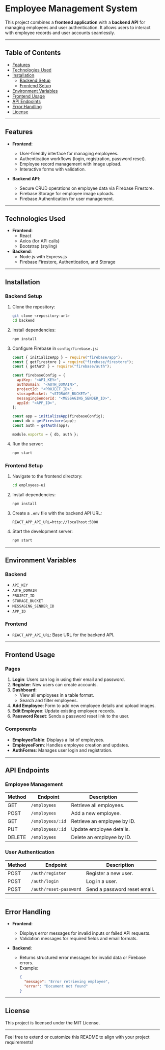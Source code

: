 # Employee Management System

This project combines a **frontend application** with a **backend API** for managing employees and user authentication. It allows users to interact with employee records and user accounts seamlessly.

---

## Table of Contents

- [Features](#features)
- [Technologies Used](#technologies-used)
- [Installation](#installation)
  - [Backend Setup](#backend-setup)
  - [Frontend Setup](#frontend-setup)
- [Environment Variables](#environment-variables)
- [Frontend Usage](#frontend-usage)
- [API Endpoints](#api-endpoints)
- [Error Handling](#error-handling)
- [License](#license)

---

## Features

- **Frontend**:

  - User-friendly interface for managing employees.
  - Authentication workflows (login, registration, password reset).
  - Employee record management with image upload.
  - Interactive forms with validation.

- **Backend API**:
  - Secure CRUD operations on employee data via Firebase Firestore.
  - Firebase Storage for employee image uploads.
  - Firebase Authentication for user management.

---

## Technologies Used

- **Frontend**:
  - React
  - Axios (for API calls)
  - Bootstrap (styling)
- **Backend**:
  - Node.js with Express.js
  - Firebase Firestore, Authentication, and Storage

---

## Installation

### Backend Setup

1. Clone the repository:
   ```bash
   git clone <repository-url>
   cd backend
   ```
2. Install dependencies:
   ```bash
   npm install
   ```
3. Configure Firebase in `config/firebase.js`:

   ```javascript
   const { initializeApp } = require("firebase/app");
   const { getFirestore } = require("firebase/firestore");
   const { getAuth } = require("firebase/auth");

   const firebaseConfig = {
     apiKey: "<API_KEY>",
     authDomain: "<AUTH_DOMAIN>",
     projectId: "<PROJECT_ID>",
     storageBucket: "<STORAGE_BUCKET>",
     messagingSenderId: "<MESSAGING_SENDER_ID>",
     appId: "<APP_ID>",
   };

   const app = initializeApp(firebaseConfig);
   const db = getFirestore(app);
   const auth = getAuth(app);

   module.exports = { db, auth };
   ```

4. Run the server:
   ```bash
   npm start
   ```

### Frontend Setup

1. Navigate to the frontend directory:
   ```bash
   cd employees-ui
   ```
2. Install dependencies:
   ```bash
   npm install
   ```
3. Create a `.env` file with the backend API URL:
   ```env
   REACT_APP_API_URL=http://localhost:5000
   ```
4. Start the development server:
   ```bash
   npm start
   ```

---

## Environment Variables

### Backend

- `API_KEY`
- `AUTH_DOMAIN`
- `PROJECT_ID`
- `STORAGE_BUCKET`
- `MESSAGING_SENDER_ID`
- `APP_ID`

### Frontend

- `REACT_APP_API_URL`: Base URL for the backend API.

---

## Frontend Usage

### Pages

1. **Login**: Users can log in using their email and password.
2. **Register**: New users can create accounts.
3. **Dashboard**:
   - View all employees in a table format.
   - Search and filter employees.
4. **Add Employee**: Form to add new employee details and upload images.
5. **Edit Employee**: Update existing employee records.
6. **Password Reset**: Sends a password reset link to the user.

### Components

- **EmployeeTable**: Displays a list of employees.
- **EmployeeForm**: Handles employee creation and updates.
- **AuthForms**: Manages user login and registration.

---

## API Endpoints

### Employee Management

| Method | Endpoint         | Description                 |
| ------ | ---------------- | --------------------------- |
| GET    | `/employees`     | Retrieve all employees.     |
| POST   | `/employees`     | Add a new employee.         |
| GET    | `/employees/:id` | Retrieve an employee by ID. |
| PUT    | `/employees/:id` | Update employee details.    |
| DELETE | `/employees`     | Delete an employee by ID.   |

### User Authentication

| Method | Endpoint               | Description                  |
| ------ | ---------------------- | ---------------------------- |
| POST   | `/auth/register`       | Register a new user.         |
| POST   | `/auth/login`          | Log in a user.               |
| POST   | `/auth/reset-password` | Send a password reset email. |

---

## Error Handling

- **Frontend**:

  - Displays error messages for invalid inputs or failed API requests.
  - Validation messages for required fields and email formats.

- **Backend**:
  - Returns structured error messages for invalid data or Firebase errors.
  - Example:
    ```json
    {
      "message": "Error retrieving employee",
      "error": "Document not found"
    }
    ```

---

## License

This project is licensed under the MIT License.

---

Feel free to extend or customize this README to align with your project requirements!
